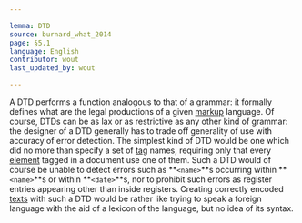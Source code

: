 ```yaml
---

lemma: DTD
source: burnard_what_2014
page: §5.1
language: English
contributor: wout
last_updated_by: wout

---
```


A DTD performs a function analogous to that of a grammar: it formally defines what are the legal productions of a given [markup](markup.html) language. Of course, DTDs can be as lax or as restrictive as any other kind of grammar: the designer of  a DTD generally has to trade off generality of use with accuracy of error detection. The simplest kind of DTD would be one which did no more than specify a set of [tag](tag.html) names, requiring only that every [element](element.html) tagged in a document use one of them. Such a DTD would of course be unable to detect errors such as **`<name>`**s occurring within **`<name>`**s or within **`<date>`**s, nor to prohibit such errors as register entries appearing other than inside registers. Creating correctly encoded [texts](text.html) with such a DTD would be rather like trying to speak a foreign language with the aid of a lexicon of the language, but no idea of its syntax.
